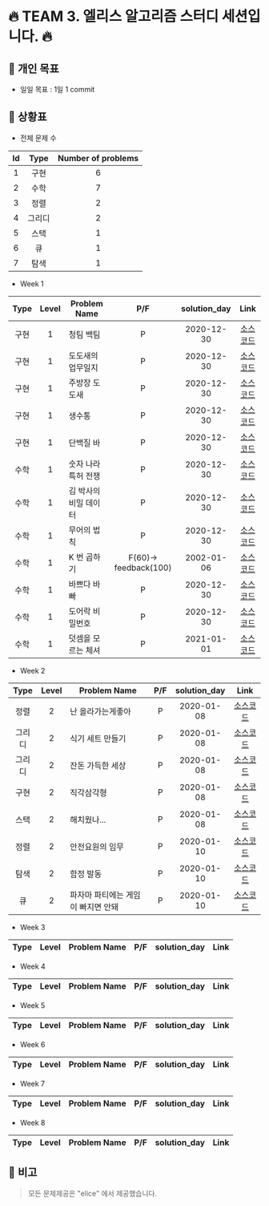 # 🔥 TEAM 3. 엘리스 알고리즘  스터디 세션입니다. 🔥

## 📢 개인 목표

+ 일일 목표 : 1일 1 commit

## 📢 상황표

+ 전체 문제 수

| Id | Type | Number of problems |
| :---: | :---: | :---: |
| 1 | 구현| 6 |
| 2 | 수학 | 7 |
| 3 | 정렬 | 2 |
| 4 | 그리디 | 2 |
| 5 | 스택 | 1 |
| 6 | 큐 | 1 |
| 7 | 탐색 | 1 |



+ Week 1

| Type| Level | Problem Name | P/F | solution_day | Link |
| :---: | :---: | --- | :---: | :---: | :---: |
| 구현 | 1 | 청팀 백팀 | P | 2020-12-30 | [소스코드](https://kdt-gitlab.elice.io/WI/elice_algorithm_study/-/blob/master/Week1/Q1.py) |
| 구현 | 1 | 도도새의 업무일지 | P | 2020-12-30 | [소스코드](https://kdt-gitlab.elice.io/WI/elice_algorithm_study/-/blob/master/Week1/Q2.py) |
| 구현 | 1 | 주방장 도도새 | P | 2020-12-30 | [소스코드](https://kdt-gitlab.elice.io/WI/elice_algorithm_study/-/blob/master/Week1/Q3.py) |
| 구현 | 1 | 생수통 | P | 2020-12-30 | [소스코드](https://kdt-gitlab.elice.io/WI/elice_algorithm_study/-/blob/master/Week1/Q4.py) |
| 구현 | 1 | 단백질 바 | P | 2020-12-30 | [소스코드](https://kdt-gitlab.elice.io/WI/elice_algorithm_study/-/blob/master/Week1/Q5.py) |
| 수학 | 1 | 숫자 나라 특허 전쟁 | P | 2020-12-30 | [소스코드](https://kdt-gitlab.elice.io/WI/elice_algorithm_study/-/blob/master/Week1/Q6.py) |
| 수학 | 1 | 김 박사의 비밀 데이터 | P | 2020-12-30 | [소스코드](https://kdt-gitlab.elice.io/WI/elice_algorithm_study/-/blob/master/Week1/Q7.py) |
| 수학 | 1 | 무어의 법칙 | P | 2020-12-30 | [소스코드](https://kdt-gitlab.elice.io/WI/elice_algorithm_study/-/blob/master/Week1/Q8.py) |
| 수학 | 1 | K 번 곱하기 | F(60)-> feedback(100) | 2002-01-06 | [소스코드](https://kdt-gitlab.elice.io/WI/elice_algorithm_study/-/blob/master/Week1/Q9.py) |
| 수학 | 1 | 바쁘다 바빠 | P | 2020-12-30 | [소스코드](https://kdt-gitlab.elice.io/WI/elice_algorithm_study/-/blob/master/Week1/Q10.py) |
| 수학 | 1 | 도어락 비밀번호 | P | 2020-12-30 | [소스코드](https://kdt-gitlab.elice.io/WI/elice_algorithm_study/-/blob/master/Week1/Q11.py) |
| 수학 | 1 | 덧셈을 모르는 체셔 | P | 2021-01-01 | [소스코드](https://kdt-gitlab.elice.io/WI/elice_algorithm_study/-/blob/master/Week1/Q12.py) |

+ Week 2

| Type | Level | Problem Name | P/F | solution_day | Link |
| :---: | :---: | --- | :---: | :---: | :---: |
| 정렬 | 2 | 난 올라가는게좋아 | P | 2020-01-08 | [소스코드](https://kdt-gitlab.elice.io/WI/elice_algorithm_study/-/blob/master/Week2/Q_%EB%82%9C%EC%98%AC%EB%9D%BC%EA%B0%80%EB%8A%94%EA%B2%8C%EC%A2%8B%EC%95%84.py) |
| 그리디 | 2 | 식기 세트 만들기 | P | 2020-01-08 | [소스코드](https://kdt-gitlab.elice.io/WI/elice_algorithm_study/-/blob/master/Week2/Q_%EC%8B%9D%EA%B8%B0%EC%84%B8%ED%8A%B8%EB%A7%8C%EB%93%A4%EA%B8%B0.py) |
| 그리디 | 2 | 잔돈 가득한 세상 | P | 2020-01-08 | [소스코드](https://kdt-gitlab.elice.io/WI/elice_algorithm_study/-/blob/master/Week2/Q_%EC%9E%94%EB%8F%88%EA%B0%80%EB%93%9D%ED%95%9C%EC%84%B8%EC%83%81.py) |
| 구현 | 2 | 직각삼각형 | P | 2020-01-08 | [소스코드](https://kdt-gitlab.elice.io/WI/elice_algorithm_study/-/blob/master/Week2/Q_%EC%A7%81%EA%B0%81%EC%82%BC%EA%B0%81%ED%98%95.py) |
| 스택 | 2 | 해치웠나... | P | 2020-01-08 | [소스코드](https://kdt-gitlab.elice.io/WI/elice_algorithm_study/-/blob/master/Week2/Q_%ED%95%B4%EC%A7%80%EC%9B%A0%EB%82%98.py) |
| 정렬 | 2 | 안전요원의 임무 | P | 2020-01-10 | [소스코드](https://kdt-gitlab.elice.io/WI/elice_algorithm_study/-/blob/master/Week2/Q_%EC%95%88%EC%A0%84%EC%9A%94%EC%9B%90%EC%9D%98_%EC%9E%84%EB%AC%B4.py) | 
| 탐색 | 2 | 함정 발동 | P | 2020-01-10 | [소스코드](https://kdt-gitlab.elice.io/WI/elice_algorithm_study/-/blob/master/Week2/Q_%ED%95%A8%EC%A0%95%EB%B0%9C%EB%8F%99.py) |
| 큐 | 2 | 파자마 파티에는 게임이 빠지면 안돼 | P | 2020-01-10 | [소스코드](https://kdt-gitlab.elice.io/WI/elice_algorithm_study/-/blob/master/Week2/Q_%ED%8C%8C%EC%9E%90%EB%A7%88_%ED%8C%8C%ED%8B%B0%EC%97%90%EB%8A%94_%EA%B2%8C%EC%9E%84%EC%9D%B4_%EB%B9%A0%EC%A7%80%EB%A9%B4_%EC%95%88%EB%8F%BC.py)|
+ Week 3

| Type | Level | Problem Name | P/F | solution_day | Link |
| :---: | :---: | --- | :---: | :---: | :---: |

+ Week 4

| Type | Level | Problem Name | P/F | solution_day | Link |
| :---: | :---: | --- | :---: | :---: | :---: |

+ Week 5

| Type | Level | Problem Name | P/F | solution_day | Link |
| :---: | :---: | --- | :---: | :---: | :---: |

+ Week 6

| Type | Level | Problem Name | P/F | solution_day | Link |
| :---: | :---: | --- | :---: | :---: | :---: |

+ Week 7

| Type | Level | Problem Name | P/F | solution_day | Link |
| :---: | :---: | --- | :---: | :---: | :---: |

+ Week 8

| Type | Level | Problem Name | P/F | solution_day | Link |
| :---: | :---: | --- | :---: | :---: | :---: |


## 📢 비고

> 모든 문제제공은 "elice" 에서 제공했습니다.
